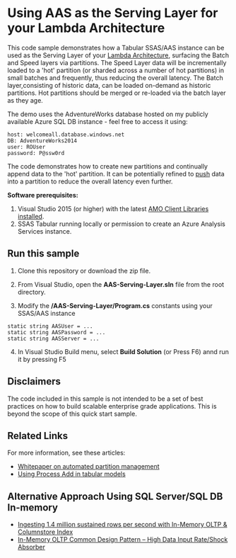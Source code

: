 # Using AAS as the Serving Layer for your Lambda Architecture
This code sample demonstrates how a Tabular SSAS/AAS instance can be used as the Serving Layer of your [Lambda Architecture](http://lambda-architecture.net/), surfacing the Batch and Speed layers via partitions. The Speed Layer data will be incrementally loaded to a 'hot' partition (or sharded across a number of hot partitions) in small batches and frequently, thus reducing the overall latency. The Batch layer,consisting of historic data, can be loaded on-demand as historic partitions. Hot partitions should be merged or re-loaded via the batch layer as they age.

The demo uses the AdventureWorks database hosted on my publicly available Azure SQL DB instance - feel free to access it using:
``` 
host: welcomeall.database.windows.net
DB: AdventureWorks2014
user: ROUser
password: P@ssw0rd
```

The code demonstrates how to create new partitions and continually append data to the 'hot' partition. It can be potentially refined to [push](https://docs.microsoft.com/en-us/sql/analysis-services/tabular-model-programming-compatibility-level-1200/create-tables-partitions-and-columns-in-a-tabular-model#partitions-in-a-table) data into a partition to reduce the overall latency even further.

**Software prerequisites:**

1. Visual Studio 2015 (or higher) with the latest [AMO Client Libraries installed](https://docs.microsoft.com/en-us/azure/analysis-services/analysis-services-data-providers).
1. SSAS Tabular running locally or permission to create an Azure Analysis Services instance.

## Run this sample
1. Clone this repository or download the zip file.

2. From Visual Studio, open the **AAS-Serving-Layer.sln** file from the root directory.

5. Modify the **/AAS-Serving-Layer/Program.cs** constants using your SSAS/AAS instance
```
static string AASUser = ...
static string AASPassword = ...
static string AASServer = ...
```
4. In Visual Studio Build menu, select **Build Solution** (or Press F6) annd run it by pressing F5

## Disclaimers
The code included in this sample is not intended to be a set of best practices on how to build scalable enterprise grade applications. This is beyond the scope of this quick start sample.

## Related Links
For more information, see these articles:
- [Whitepaper on automated partition management](https://github.com/Microsoft/Analysis-Services/blob/master/AsPartitionProcessing/Automated%20Partition%20Management%20for%20Analysis%20Services%20Tabular%20Models.pdf)
- [Using Process Add in tabular models](https://www.sqlbi.com/articles/using-process-add-in-tabular-models/)

## Alternative Approach Using SQL Server/SQL DB In-memory
- [Ingesting 1.4 million sustained rows per second with In-Memory OLTP & Columnstore Index](https://blogs.msdn.microsoft.com/sqlserverstorageengine/2017/11/08/high-scale-and-performance-of-azure-sql-database/)
- [In-Memory OLTP Common Design Pattern – High Data Input Rate/Shock Absorber](https://blogs.technet.microsoft.com/dataplatforminsider/2013/09/19/in-memory-oltp-common-design-pattern-high-data-input-rateshock-absorber/)